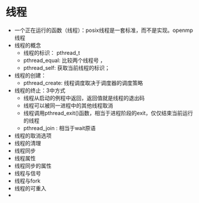 # 线程  
+ 一个正在运行的函数（线程）：posix线程是一套标准，而不是实现。openmp线程
+ 线程的概念
    - 线程的标识： pthread_t  
    - pthread_equal: 比较两个线程号 ，
    - pthread_self: 获取当前线程的标识；
+ 线程的创建：
    - pthread_create: 线程调度取决于调度器的调度策略 
+ 线程的终止：3中方式 
    - 线程从启动的例程中返回，返回值就是线程的退出码
    - 线程可以被同一进程中的其他线程取消
    - 线程调用pthread_exit()函数，相当于进程阶段的exit，仅仅结束当前运行的线程
    - pthread_join   : 相当于wait原语
+ 线程的取消选项 
+ 线程的清理
+ 线程同步 
+ 线程属性  
+ 线程同步的属性
+ 线程与信号
+ 线程与fork
+ 线程的可重入  
+ 